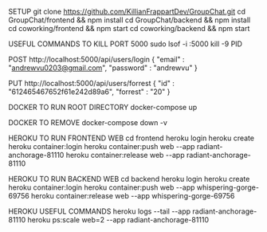 
SETUP 
git clone https://github.com/KillianFrappartDev/GroupChat.git
cd GroupChat/frontend && npm install
cd GroupChat/backend && npm install
cd coworking/frontend && npm start
cd coworking/backend && npm start

USEFUL COMMANDS
TO KILL PORT 5000 
sudo lsof -i :5000
kill -9 PID

POST http://localhost:5000/api/users/login
{
    "email" : "andrewvu0203@gmail.com",
    "password" : "andrewvu"
}

PUT http://localhost:5000/api/users/forrest
{
    "id" : "612465467652f61e242d89a6",
    "forrest" : "20"
}

DOCKER TO RUN ROOT DIRECTORY
docker-compose up

DOCKER TO REMOVE 
docker-compose down -v

HEROKU TO RUN FRONTEND WEB
cd frontend
heroku login
heroku create
heroku container:login 
heroku container:push web --app radiant-anchorage-81110
heroku container:release web --app radiant-anchorage-81110


HEROKU TO RUN BACKEND WEB
cd backend
heroku login
heroku create
heroku container:login
heroku container:push web --app whispering-gorge-69756
heroku container:release web  --app whispering-gorge-69756

HEROKU USEFUL COMMANDS
heroku logs --tail --app radiant-anchorage-81110
heroku ps:scale web=2 --app radiant-anchorage-81110